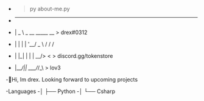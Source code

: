 - > py about-me.py
               
  
-  ____                
- |  _ \ _ __ _____  __    > drex#0312
- | | | | '__/ _ \ \/ /    /
- | |_| | | |  __/>  <     > discord.gg/tokenstore
- |____/|_|  \___/_/\_\    > lov3
 
 
 
-👋Hi, Im drex. Looking forward to upcoming projects
                      
-Languages
-│   ├── Python
-│   └── Csharp


                     
                    

